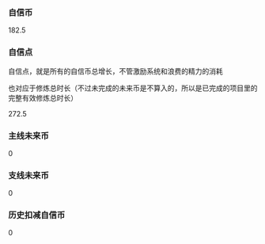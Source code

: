 ### 自信币
182.5

### 自信点
自信点，就是所有的自信币总增长，不管激励系统和浪费的精力的消耗

也对应于修炼总时长（不过未完成的未来币是不算入的，所以是已完成的项目里的完整有效修炼总时长）

272.5

### 主线未来币
0

### 支线未来币
0

### 历史扣减自信币
0
